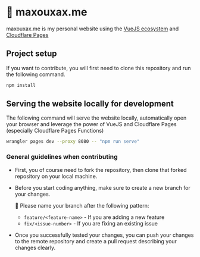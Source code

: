 # 🔭 maxouxax.me

maxouxax.me is my personal website using the [VueJS ecosystem](https://vuejs.org/) and [Cloudflare Pages](https://pages.cloudflare.com/)

## Project setup

If you want to contribute, you will first need to clone this repository and run the following command.

```bash
npm install
```

## Serving the website locally for development

The following command will serve the website locally, automatically open your browser and leverage the power of VueJS and Cloudflare Pages (especially Cloudflare Pages Functions)

```bash
wrangler pages dev --proxy 8080 -- "npm run serve"
```

### General guidelines when contributing

- First, you of course need to fork the repository, then clone that forked repository on your local machine.

- Before you start coding anything, make sure to create a new branch for your changes.

  💢 Please name your branch after the following pattern:

  - `feature/<feature-name>` - If you are adding a new feature
  - `fix/<issue-number>` - If you are fixing an existing issue

- Once you successfully tested your changes, you can push your changes to the remote repository and create a pull request describing your changes clearly.
